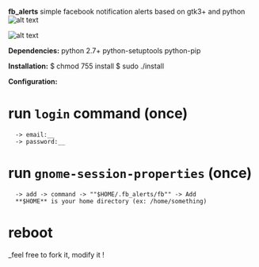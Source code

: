 **fb_alerts**
simple facebook notification alerts based on gtk3+ and python
![alt text](https://raw.github.com/ravsa/fb_alerts/master/icons/image_i.png)



![alt text](https://raw.github.com/ravsa/fb_alerts/master/icons/image_n.png)

**Dependencies:**
python 2.7+
python-setuptools
python-pip

**Installation:**
$ chmod 755 install
$ sudo ./install

**Configuration:**

   # run `login` command (once)
      -> email:__
      -> password:__

   # run `gnome-session-properties` (once)
      -> add -> command -> ""$HOME/.fb_alerts/fb"" -> Add
      **$HOME** is your home directory (ex: /home/something)

   # reboot


_feel free to fork it, modify it !
